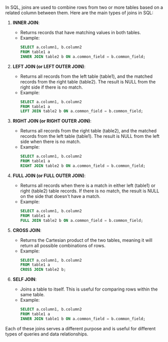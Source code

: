 In SQL, joins are used to combine rows from two or more tables based on a related column between them. Here are the main types of joins in SQL:

1. **INNER JOIN**:
   - Returns records that have matching values in both tables.
   - Example:
     ```sql
     SELECT a.column1, b.column2
     FROM table1 a
     INNER JOIN table2 b ON a.common_field = b.common_field;
     ```

2. **LEFT JOIN (or LEFT OUTER JOIN)**:
   - Returns all records from the left table (table1), and the matched records from the right table (table2). The result is NULL from the right side if there is no match.
   - Example:
     ```sql
     SELECT a.column1, b.column2
     FROM table1 a
     LEFT JOIN table2 b ON a.common_field = b.common_field;
     ```

3. **RIGHT JOIN (or RIGHT OUTER JOIN)**:
   - Returns all records from the right table (table2), and the matched records from the left table (table1). The result is NULL from the left side when there is no match.
   - Example:
     ```sql
     SELECT a.column1, b.column2
     FROM table1 a
     RIGHT JOIN table2 b ON a.common_field = b.common_field;
     ```

4. **FULL JOIN (or FULL OUTER JOIN)**:
   - Returns all records when there is a match in either left (table1) or right (table2) table records. If there is no match, the result is NULL on the side that doesn't have a match.
   - Example:
     ```sql
     SELECT a.column1, b.column2
     FROM table1 a
     FULL JOIN table2 b ON a.common_field = b.common_field;
     ```

5. **CROSS JOIN**:
   - Returns the Cartesian product of the two tables, meaning it will return all possible combinations of rows.
   - Example:
     ```sql
     SELECT a.column1, b.column2
     FROM table1 a
     CROSS JOIN table2 b;
     ```

6. **SELF JOIN**:
   - Joins a table to itself. This is useful for comparing rows within the same table.
   - Example:
     ```sql
     SELECT a.column1, b.column2
     FROM table1 a
     INNER JOIN table1 b ON a.common_field = b.common_field;
     ```

Each of these joins serves a different purpose and is useful for different types of queries and data relationships.